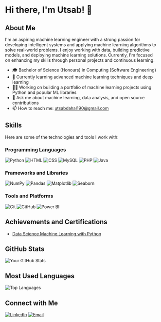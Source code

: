 # Hi there, I'm Utsab! 👋

## About Me

I'm an aspiring machine learning engineer with a strong passion for developing intelligent systems and applying machine learning algorithms to solve real-world problems. I enjoy working with data, building predictive models, and deploying machine learning solutions. Currently, I'm focused on enhancing my skills through personal projects and continuous learning.

- 🎓 Bachelor of Science (Honours) in Computing (Software Engineering)
- 🌱 Currently learning advanced machine learning techniques and deep learning
- 👨‍💻 Working on building a portfolio of machine learning projects using Python and popular ML libraries
- 💬 Ask me about machine learning, data analysis, and open source contributions
- 📫 How to reach me: utsabdahal190@gmail.com

## Skills

Here are some of the technologies and tools I work with:

### Programming Languages
![Python](https://img.shields.io/badge/Python-3776AB?style=for-the-badge&logo=python&logoColor=white)
![HTML](https://img.shields.io/badge/HTML-E34F26?style=for-the-badge&logo=html5&logoColor=white)
![CSS](https://img.shields.io/badge/CSS-1572B6?style=for-the-badge&logo=css3&logoColor=white)
![MySQL](https://img.shields.io/badge/MySQL-4479A1?style=for-the-badge&logo=mysql&logoColor=white)
![PHP](https://img.shields.io/badge/PHP-777BB4?style=for-the-badge&logo=php&logoColor=white)
![Java](https://img.shields.io/badge/Java-007396?style=for-the-badge&logo=java&logoColor=white)

### Frameworks and Libraries
![NumPy](https://img.shields.io/badge/NumPy-013243?style=for-the-badge&logo=numpy&logoColor=white)
![Pandas](https://img.shields.io/badge/Pandas-150458?style=for-the-badge&logo=pandas&logoColor=white)
![Matplotlib](https://img.shields.io/badge/Matplotlib-3A528A?style=for-the-badge&logo=matplotlib&logoColor=white)
![Seaborn](https://img.shields.io/badge/Seaborn-3776AB?style=for-the-badge&logoColor=white)

### Tools and Platforms
![Git](https://img.shields.io/badge/Git-F05032?style=for-the-badge&logo=git&logoColor=merko)
![GitHub](https://img.shields.io/badge/GitHub-181717?style=for-the-badge&logo=github&logoColor=merko)
![Power BI](https://img.shields.io/badge/Power%20BI-F2C811?style=for-the-badge&logo=power%20bi&logoColor=black)

## Achievements and Certifications

- [Data Science Machine Learning with Python]()

## GitHub Stats 
![Your GitHub Stats](https://github-readme-stats.vercel.app/api?username=meutsabdahal&show_icons=true&theme=tokyonight)

## Most Used Languages
![Top Languages](https://github-readme-stats.vercel.app/api/top-langs/?username=meutsabdahal&layout=compact&theme=tokyonight)

## Connect with Me

[![LinkedIn](https://img.shields.io/badge/LinkedIn-0A66C2?style=for-the-badge&logo=linkedin&logoColor=white)](linkedin.com/in/meutsabdahal/)
[![Email](https://img.shields.io/badge/Email-D14836?style=for-the-badge&logo=gmail&logoColor=white)](mailto:utsabdahal190@gmail.com)

